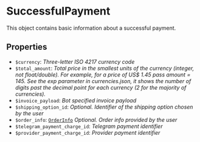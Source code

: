 # SuccessfulPayment	

This object contains basic information about a successful payment.	

## Properties	

- `$currency`: _Three-letter ISO 4217 currency code_
- `$total_amount`: _Total price in the smallest units of the currency (integer, not float/double). For example, for a price of US$ 1.45 pass amount = 145. See the exp parameter in currencies.json, it shows the number of digits past the decimal point for each currency (2 for the majority of currencies)._
- `$invoice_payload`: _Bot specified invoice payload_
- `$shipping_option_id`: _Optional. Identifier of the shipping option chosen by the user_
- `$order_info`: [`OrderInfo`](OrderInfo.md) _Optional. Order info provided by the user_
- `$telegram_payment_charge_id`: _Telegram payment identifier_
- `$provider_payment_charge_id`: _Provider payment identifier_

